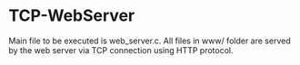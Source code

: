 # TCP-WebServer
Main file to be executed is web_server.c. All files in www/ folder are served by the web server via TCP connection using HTTP protocol.

